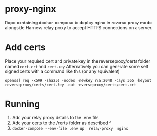 # proxy-nginx
Repo containing docker-compose to deploy nginx in reverse proxy mode alongside Harness relay proxy to accept HTTPS connections on a server.

# Add certs
Place your required cert and private key in the reverseproxy/certs folder named `cert.crt` and `cert.key`
Alternatively you can generate some self signed certs with a command like this (or any equivalent)

```openssl req -x509 -sha256 -nodes -newkey rsa:2048 -days 365 -keyout reverseproxy/certs/cert.key -out reverseproxy/certs/cert.crt ```

# Running
1. Add your relay proxy details to the .env file.
2. Add your certs to the /certs folder as described ^
3. `docker-compose --env-file .env up  relay-proxy  nginx`

